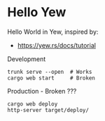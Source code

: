 # Hello Yew

Hello World in Yew, inspired by:
- https://yew.rs/docs/tutorial

Development
```
trunk serve --open  # Works
cargo web start     # Broken
```

Production - Broken ???
```
cargo web deploy           
http-server target/deploy/
```